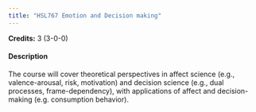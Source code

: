 ```yaml
---
title: "HSL767 Emotion and Decision making"
---
```

**Credits:** 3 (3-0-0)

#### Description
The course will cover theoretical perspectives in affect science (e.g., valence-arousal, risk, motivation) and decision science (e.g., dual processes, frame-dependency), with applications of affect and decision-making (e.g. consumption behavior).
